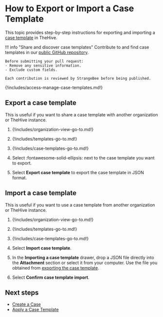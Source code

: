 # How to Export or Import a Case Template

This topic provides step-by-step instructions for exporting and importing a [case template](about-case-templates.md) in TheHive.

!!! info "Share and discover case templates"
    Contribute to and find case templates in our [public GitHub repository](https://github.com/StrangeBeeCorp/thehive-templates/tree/main/Case%20Templates).  
    
    Before submitting your pull request:  
    - Remove any sensitive information.  
    - Exclude custom fields.  
    
    Each contribution is reviewed by StrangeBee before being published.

{!includes/access-manage-case-templates.md!}

## Export a case template

This is useful if you want to share a case template with another organization or TheHive instance.

1. {!includes/organization-view-go-to.md!}

2. {!includes/templates-go-to.md!}

3. {!includes/case-templates-go-to.md!}

4. Select :fontawesome-solid-ellipsis: next to the case template you want to export.

5. Select **Export case template** to export the case template in JSON format.

## Import a case template

This is useful if you want to use a case template from another organization or TheHive instance.

1. {!includes/organization-view-go-to.md!}

2. {!includes/templates-go-to.md!}

3. {!includes/case-templates-go-to.md!}

4. Select **Import case template**.

5. In the **Importing a case template** drawer, drop a JSON file directly into the **Attachment** section or select it from your computer. Use the file you obtained from [exporting the case template](#export-a-case-template).

6. Select **Confirm case template import**.

<h2>Next steps</h2>

* [Create a Case](../../../../analyst-corner/cases/create-a-new-case#create-a-case-from-a-template.md)
* [Apply a Case Template](../../../../analyst-corner/cases/apply-a-case-template.md)